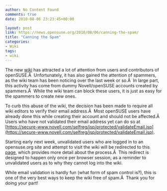 ```yaml
---
author: No Content Found
comments: true
date: 2010-08-06 23:23:45+00:00

layout: post
link: https://news.opensuse.org/2010/08/06/canning-the-spam/
title: "Canning the Spam"
categories:
- Wiki
tags:
- wiki
---
```

The new [wiki](http://en.opensuse.org) has attracted a lot of attention from users and contributors of openSUSE.Â  Unfortunately, it has also gained the attention of spammers, as the wiki team has been noticing over the last week or so.Â  In large part, this activity has come from dummy Novell/openSUSE accounts created by spammers.Â  While the wiki team can block these users, it is just as easy for the spammers to create new ones.

To curb this abuse of the wiki, the decision has been made to require all wiki editors to verify their email address.Â  Most openSUSE users have already done this while creating their account and should not be affected.Â  Users who have not validated their email address yet can do so at [https://secure-www.novell.com/selfreg/jsp/protected/validateEmail.jsp](https://secure-www.novell.com/selfreg/jsp/protected/validateEmail.jsp).

Starting early next week, unvalidated users who are logged in to an opensuse.org site and attempt to visit the wiki will be redirected to this [page](http://en.opensuse.org/Help:Email_validation), which provides more detail about the process.Â  This redirect is designed to happen only once per browser session, as a reminder to unvalidated users as to why they cannot log into the wiki.

While email validation is hardly fun (what form of spam control is?), this is one of the very best ways to keep the wiki free of spam.Â  Thank you for doing your part!		
